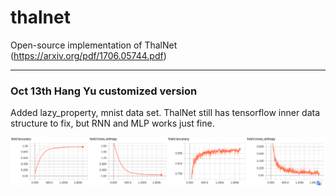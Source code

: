 # thalnet
Open-source implementation of ThalNet (https://arxiv.org/pdf/1706.05744.pdf)

---

### Oct 13th Hang Yu customized version
Added lazy_property, mnist data set. ThalNet still has tensorflow inner data structure to fix, but RNN and MLP works just fine.

![](/tensorboard/GRU.png)
